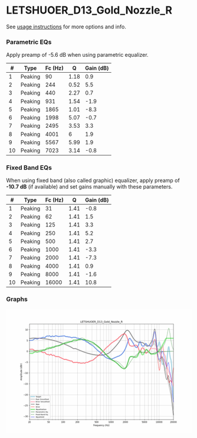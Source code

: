 # LETSHUOER_D13_Gold_Nozzle_R
See [usage instructions](https://github.com/jaakkopasanen/AutoEq#usage) for more options and info.

### Parametric EQs
Apply preamp of -5.6 dB when using parametric equalizer.

|   # | Type    |   Fc (Hz) |    Q |   Gain (dB) |
|-----|---------|-----------|------|-------------|
|   1 | Peaking |        90 | 1.18 |         0.9 |
|   2 | Peaking |       244 | 0.52 |         5.5 |
|   3 | Peaking |       440 | 2.27 |         0.7 |
|   4 | Peaking |       931 | 1.54 |        -1.9 |
|   5 | Peaking |      1865 | 1.01 |        -8.3 |
|   6 | Peaking |      1998 | 5.07 |        -0.7 |
|   7 | Peaking |      2495 | 3.53 |         3.3 |
|   8 | Peaking |      4001 | 6    |         1.9 |
|   9 | Peaking |      5567 | 5.99 |         1.9 |
|  10 | Peaking |      7023 | 3.14 |        -0.8 |

### Fixed Band EQs
When using fixed band (also called graphic) equalizer, apply preamp of **-10.7 dB** (if available) and set gains manually with these parameters.

|   # | Type    |   Fc (Hz) |    Q |   Gain (dB) |
|-----|---------|-----------|------|-------------|
|   1 | Peaking |        31 | 1.41 |        -0.8 |
|   2 | Peaking |        62 | 1.41 |         1.5 |
|   3 | Peaking |       125 | 1.41 |         3.3 |
|   4 | Peaking |       250 | 1.41 |         5.2 |
|   5 | Peaking |       500 | 1.41 |         2.7 |
|   6 | Peaking |      1000 | 1.41 |        -3.3 |
|   7 | Peaking |      2000 | 1.41 |        -7.3 |
|   8 | Peaking |      4000 | 1.41 |         0.9 |
|   9 | Peaking |      8000 | 1.41 |        -1.6 |
|  10 | Peaking |     16000 | 1.41 |        10.8 |

### Graphs
![](./LETSHUOER_D13_Gold_Nozzle_R.png)
